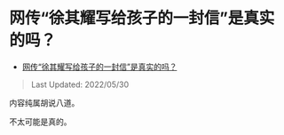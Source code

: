 # 网传“徐其耀写给孩子的一封信”是真实的吗？

- [网传“徐其耀写给孩子的一封信”是真实的吗？](https://www.zhihu.com/question/525299232/answer/2508614208)

>Last Updated: 2022/05/30

内容纯属胡说八道。

不太可能是真的。